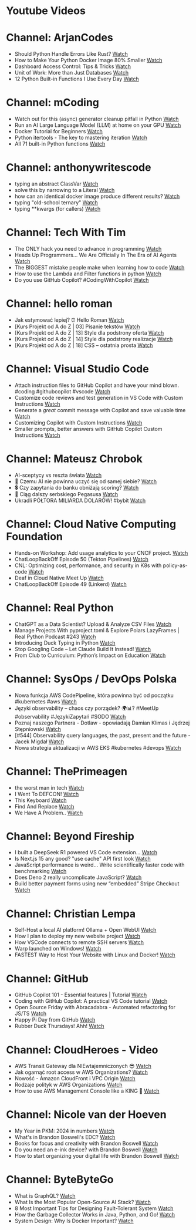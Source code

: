 
Youtube Videos
==============

# Channel: ArjanCodes
  
 - Should Python Handle Errors Like Rust?  [Watch](https://youtu.be/s8PD86GEo9o)  
 - How to Make Your Python Docker Image 80% Smaller  [Watch](https://youtu.be/tc713anE3UY)  
 - Dashboard Access Control: Tips & Tricks  [Watch](https://youtu.be/yZ7xcVcjTpU)  
 - Unit of Work: More than Just Databases  [Watch](https://youtu.be/J64N43ypLZQ)  
 - 12 Python Built-in Functions I Use Every Day  [Watch](https://youtu.be/ho24rK_AYrQ)
# Channel: mCoding
  
 - Watch out for this (async) generator cleanup pitfall in Python  [Watch](https://youtu.be/N56Jrqc7SBk)  
 - Run an AI Large Language Model (LLM) at home on your GPU  [Watch](https://youtu.be/RejIVgfER-4)  
 - Docker Tutorial for Beginners  [Watch](https://youtu.be/b0HMimUb4f0)  
 - Python itertools - The key to mastering iteration  [Watch](https://youtu.be/1p7xa_BHYDs)  
 - All 71 built-in Python functions  [Watch](https://youtu.be/7Qu_KXc7xSI)
# Channel: anthonywritescode
  
 - typing an abstract ClassVar  [Watch](https://youtu.be/4Ge1mgogwdw)  
 - solve this by narrowing to a Literal  [Watch](https://youtu.be/WlErF7wQsds)  
 - how can an identical docker image produce different results?  [Watch](https://youtu.be/CBbgmRAg0VM)  
 - typing "old-school ternary"  [Watch](https://youtu.be/BeKdKpw5StU)  
 - typing **kwargs (for callers)  [Watch](https://youtu.be/Nb2mIrfUHNw)
# Channel: Tech With Tim
  
 - The ONLY hack you need to advance in programming  [Watch](https://youtu.be/hLuysDTEdsE)  
 - Heads Up Programmers... We Are Officially In The Era of AI Agents  [Watch](https://youtu.be/eNbq9SWjzTA)  
 - The BIGGEST mistake people make when learning how to code  [Watch](https://youtu.be/EHWLrKHIJyE)  
 - How to use the Lambda and Filter functions in python  [Watch](https://youtu.be/sKobtogSIp0)  
 - Do you use GitHub Copilot? #CodingWithCopilot  [Watch](https://youtu.be/EPFyRRt-yZY)
# Channel: hello roman
  
 - Jak estymować lepiej? ⏰  Hello Roman  [Watch](https://youtu.be/trm4-53gp4g)  
 - [Kurs Projekt od A do Z | 03] Pisanie tekstów  [Watch](https://youtu.be/vTmJh0nX6Sk)  
 - [Kurs Projekt od A do Z | 13] Style dla podstrony oferta  [Watch](https://youtu.be/vVJeRbTPT4U)  
 - [Kurs Projekt od A do Z | 14] Style dla podstrony realizacje  [Watch](https://youtu.be/dL-0uYN72mM)  
 - [Kurs Projekt od A do Z | 18] CSS – ostatnia prosta  [Watch](https://youtu.be/f8tPJdD1_TE)
# Channel: Visual Studio Code
  
 - Attach instruction files to GitHub Copilot and have your mind blown. #coding #githubcopilot #vscode  [Watch](https://youtu.be/ljR5bkonsJ4)  
 - Customize code reviews and test generation in VS Code with Custom Instructions  [Watch](https://youtu.be/ocfD3o22iac)  
 - Generate a *great* commit message with Copilot and save valuable time  [Watch](https://youtu.be/Uw2TWhfNpj0)  
 - Customizing Copilot with Custom Instructions  [Watch](https://youtu.be/nxpQlHTvE7E)  
 - Smaller prompts, better answers with GitHub Copilot Custom Instructions  [Watch](https://youtu.be/zwIlqbTHjac)
# Channel: Mateusz Chrobok
  
 - AI-sceptycy vs reszta świata  [Watch](https://youtu.be/YhvA4FLRZgk)  
 - 🤖 Czemu AI nie powinna uczyć się od samej siebie?  [Watch](https://youtu.be/qyIhNF0e9sQ)  
 - 💲 Czy zapytania do banku obniżają scoring?  [Watch](https://youtu.be/8jca4OuT7tk)  
 - 🤖 Ciąg dalszy serbskiego Pegasusa  [Watch](https://youtu.be/hYxLdPAgIVc)  
 - Ukradli PÓŁTORA MILIARDA DOLARÓW! #bybit  [Watch](https://youtu.be/VSDqlI3RJsc)
# Channel: Cloud Native Computing Foundation
  
 - Hands-on Workshop: Add usage analytics to your CNCF project.  [Watch](https://youtu.be/g602wcGV_yk)  
 - ChatLoopBackOff Episode 50 (Tekton Pipelines)  [Watch](https://youtu.be/vHnI_hty9zc)  
 - CNL: Optimizing cost, performance, and security in K8s with policy-as-code  [Watch](https://youtu.be/O5YBwJO6FCw)  
 - Deaf in Cloud Native Meet Up  [Watch](https://youtu.be/BucO0shTeYM)  
 - ChatLoopBackOff Episode 49 (Linkerd)  [Watch](https://youtu.be/WltDqvMzZIw)
# Channel: Real Python
  
 - ChatGPT as a Data Scientist? Upload & Analyze CSV Files  [Watch](https://youtu.be/g3sqr5W-g_k)  
 - Manage Projects With pyproject.toml & Explore Polars LazyFrames | Real Python Podcast #243  [Watch](https://youtu.be/KBCLVdukzLk)  
 - Introducing Duck Typing in Python  [Watch](https://youtu.be/rIWQ4584Uqk)  
 - Stop Googling Code – Let Claude Build It Instead!  [Watch](https://youtu.be/ZkGpEIa-Smw)  
 - From Club to Curriculum: Python’s Impact on Education  [Watch](https://youtu.be/HpvTBz0ThF4)
# Channel: SysOps / DevOps Polska
  
 - Nowa funkcja AWS CodePipeline, która powinna być od początku #kubernetes #aws  [Watch](https://youtu.be/g1pVNNDxgzY)  
 - Języki observability – chaos czy porządek? 🌍📊? #MeetUp #observability #JęzykiZapytań #SODO  [Watch](https://youtu.be/cy-K4BaPSII)  
 - Poznaj naszego Partnera - Dotlaw - opowiadają Damian Klimas i Jędrzej Stępniowski  [Watch](https://youtu.be/KssD5m3CjsI)  
 - [#544] Observability query languages, the past, present and the future - Jacek Migdał  [Watch](https://youtu.be/zzmEUKcv_9Q)  
 - Nowa strategia aktualizacji w AWS EKS #kubernetes #devops  [Watch](https://youtu.be/kXJhFlk0szY)
# Channel: ThePrimeagen
  
 - the worst man in tech  [Watch](https://youtu.be/A_XGsAl-LqY)  
 - I Went To DEFCON!  [Watch](https://youtu.be/GwcFxTuMYmU)  
 - This Keyboard  [Watch](https://youtu.be/dhuX9t2j5Hc)  
 - Find And Replace  [Watch](https://youtu.be/v2a6Nv7RSd0)  
 - We Have A Problem..  [Watch](https://youtu.be/1-0r90bm6CE)
# Channel: Beyond Fireship
  
 - I built a DeepSeek R1 powered VS Code extension…  [Watch](https://youtu.be/clJCDHml2cA)  
 - Is Next.js 15 any good? "use cache" API first look  [Watch](https://youtu.be/xWkozeculPo)  
 - JavaScript performance is weird... Write scientifically faster code with benchmarking  [Watch](https://youtu.be/_pWA4rbzvIg)  
 - Does Deno 2 really uncomplicate JavaScript?  [Watch](https://youtu.be/8IHhvkaVqVE)  
 - Build better payment forms using new “embedded” Stripe Checkout  [Watch](https://youtu.be/7WFXl4-aCxs)
# Channel: Christian Lempa
  
 - Self-Host a local AI platform! Ollama + Open WebUI  [Watch](https://youtu.be/RQFfK7xIL28)  
 - How I plan to deploy my new website project  [Watch](https://youtu.be/lko6dWFzJvU)  
 - How VSCode connects to remote SSH servers  [Watch](https://youtu.be/-5nCZ1b00O8)  
 - Warp launched on Windows!  [Watch](https://youtu.be/ZscU3G_xL-E)  
 - FASTEST Way to Host Your Website with Linux and Docker!  [Watch](https://youtu.be/gJxhx5wEAzA)
# Channel: GitHub
  
 - GitHub Copilot 101 - Essential features | Tutorial  [Watch](https://youtu.be/b5xcWdzAB5c)  
 - Coding with GitHub Copilot: A practical VS Code tutorial  [Watch](https://youtu.be/jp75SVVX0vI)  
 - Open Source Friday with Abracadabra - Automated refactoring for JS/TS  [Watch](https://youtu.be/ZldZ6AZFiio)  
 - Happy Pi Day from GitHub  [Watch](https://youtu.be/eFGlYFu_XBE)  
 - Rubber Duck Thursdays! Ahh!  [Watch](https://youtu.be/mwwUbP8k6Qs)
# Channel: CloudHeroes - Video
  
 - AWS Transit Gateway dla NIEwtajemniczonych 😎  [Watch](https://youtu.be/06n86Z0sr-k)  
 - Jak ogarnąć root access w AWS Organizations?  [Watch](https://youtu.be/q5Lyj7RYxBk)  
 - Nowość - Amazon CloudFront i VPC Origin  [Watch](https://youtu.be/QEpjk36AEIA)  
 - Rodzaje polityk w AWS Organizations  [Watch](https://youtu.be/IuSgrk7LA_4)  
 - How to use AWS Management Console like a KING 👑  [Watch](https://youtu.be/Ki3U10-tC7U)
# Channel: Nicole van der Hoeven
  
 - My Year in PKM: 2024 in numbers  [Watch](https://youtu.be/NxCZ8GaM-Vw)  
 - What's in Brandon Boswell's EDC?  [Watch](https://youtu.be/Noswl0jCA4k)  
 - Books for focus and creativity with Brandon Boswell  [Watch](https://youtu.be/Ugc4U8Rx7RM)  
 - Do you need an e-ink device? with Brandon Boswell  [Watch](https://youtu.be/uUKPV6mWMFM)  
 - How to start organizing your digital life with Brandon Boswell  [Watch](https://youtu.be/Ykhyw3T3ICU)
# Channel: ByteByteGo
  
 - What is GraphQL?  [Watch](https://youtu.be/rQhost93z40)  
 - What Is the Most Popular Open-Source AI Stack?  [Watch](https://youtu.be/hFURlsMwU7c)  
 - 8 Most Important Tips for Designing Fault-Tolerant System  [Watch](https://youtu.be/3Lis4w4_bBc)  
 - How the Garbage Collector Works in Java, Python, and Go!  [Watch](https://youtu.be/3Kqal7QaCCM)  
 - System Design: Why Is Docker Important?  [Watch](https://youtu.be/QEzbZKtLi-g)